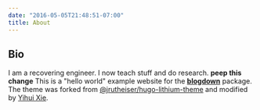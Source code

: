```yaml
---
date: "2016-05-05T21:48:51-07:00"
title: About
---
```

## Bio 
I am a recovering engineer. I now teach stuff and do research.
**peep this change**
This is a "hello world" example website for the [**blogdown**](https://github.com/rstudio/blogdown) package. The theme was forked from [@jrutheiser/hugo-lithium-theme](https://github.com/jrutheiser/hugo-lithium-theme) and modified by [Yihui Xie](https://github.com/yihui/hugo-lithium).
